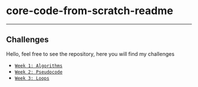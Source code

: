 # core-code-from-scratch-readme
---

## Challenges

Hello, feel free to see the repository, here you will find my challenges

- [`Week 1: Algorithms`](./Week_01_Algorithms)
- [`Week 2: Pseudocode`](./Week_02_Pseudocode)
- [`Week 3: Loops`](./Week_03_Loops)